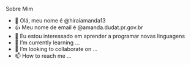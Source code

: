 Sobre Mim
- 👋 Olá, meu nome é @hiraiamanda13
- 👍 Meu nome de email é @amanda.dudat.pr.gov.br
- 👀 Eu estou interessado em aprender a programar novas linguagens
- 🌱 I’m currently learning ...
- 💞️ I’m looking to collaborate on ...
- 📫 How to reach me ...

<!---
hiraiamanda13/hiraiamanda13 is a ✨ special ✨ repository because its `README.md` (this file) appears on your GitHub profile.
You can click the Preview link to take a look at your changes.
--->
